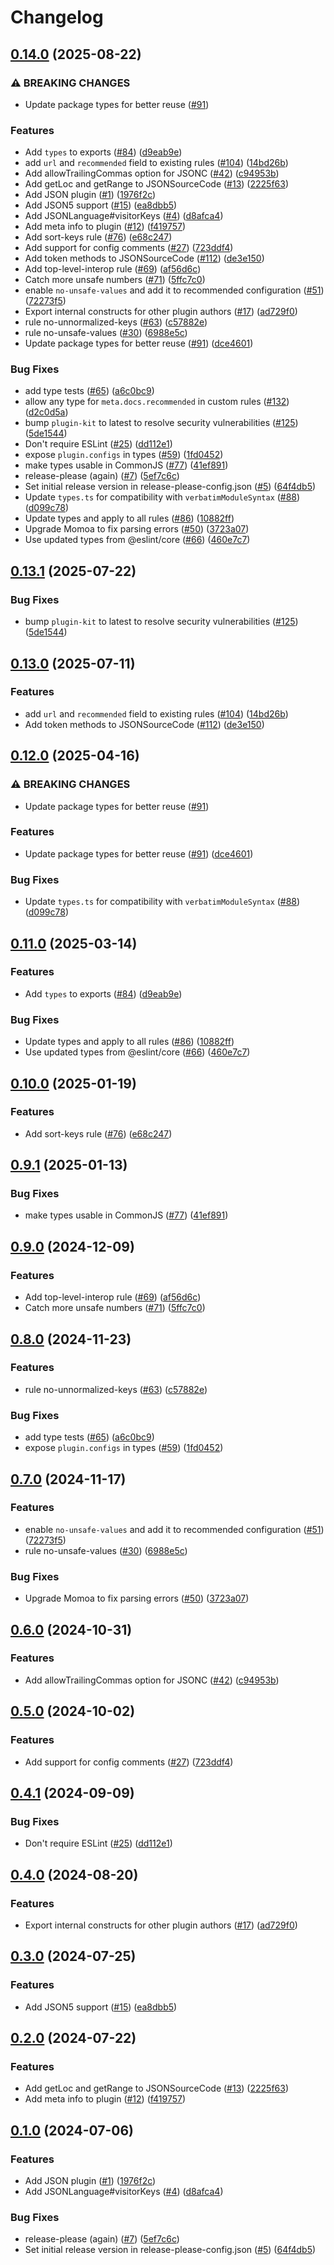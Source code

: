 # Changelog

## [0.14.0](https://github.com/hildjj/eslint-json/compare/json-v0.13.1...json-v0.14.0) (2025-08-22)


### ⚠ BREAKING CHANGES

* Update package types for better reuse ([#91](https://github.com/hildjj/eslint-json/issues/91))

### Features

* Add `types` to exports ([#84](https://github.com/hildjj/eslint-json/issues/84)) ([d9eab9e](https://github.com/hildjj/eslint-json/commit/d9eab9ec3a733b561f55235eb71a611c7d84ebbb))
* add `url` and `recommended` field to existing rules ([#104](https://github.com/hildjj/eslint-json/issues/104)) ([14bd26b](https://github.com/hildjj/eslint-json/commit/14bd26b26b6eecfaf80daf78bab02a440632295e))
* Add allowTrailingCommas option for JSONC ([#42](https://github.com/hildjj/eslint-json/issues/42)) ([c94953b](https://github.com/hildjj/eslint-json/commit/c94953b702a1d9c0c48249f1bda727e2130841c8))
* Add getLoc and getRange to JSONSourceCode ([#13](https://github.com/hildjj/eslint-json/issues/13)) ([2225f63](https://github.com/hildjj/eslint-json/commit/2225f630284b601d4cfc4ecc19148121d6e11a3f))
* Add JSON plugin ([#1](https://github.com/hildjj/eslint-json/issues/1)) ([1976f2c](https://github.com/hildjj/eslint-json/commit/1976f2c48b1da0cfba2d5ad2553f76182c147621))
* Add JSON5 support ([#15](https://github.com/hildjj/eslint-json/issues/15)) ([ea8dbb5](https://github.com/hildjj/eslint-json/commit/ea8dbb53e1aa54dc9a6027393109c2988a3209f5))
* Add JSONLanguage#visitorKeys ([#4](https://github.com/hildjj/eslint-json/issues/4)) ([d8afca4](https://github.com/hildjj/eslint-json/commit/d8afca4fe72ae025c0acec523c0d6d9d9aaa5a49))
* Add meta info to plugin ([#12](https://github.com/hildjj/eslint-json/issues/12)) ([f419757](https://github.com/hildjj/eslint-json/commit/f419757b837fce5e37b29a2afe0b2885590ca8bd))
* Add sort-keys rule ([#76](https://github.com/hildjj/eslint-json/issues/76)) ([e68c247](https://github.com/hildjj/eslint-json/commit/e68c247be11e1ea3fad20737f3e3672b855bc3ff))
* Add support for config comments ([#27](https://github.com/hildjj/eslint-json/issues/27)) ([723ddf4](https://github.com/hildjj/eslint-json/commit/723ddf4cc2593ce0469231a76f6dcf4dfb58c3e3))
* Add token methods to JSONSourceCode ([#112](https://github.com/hildjj/eslint-json/issues/112)) ([de3e150](https://github.com/hildjj/eslint-json/commit/de3e150e0b5f9528c742af766f676ce3eb0e74e9))
* Add top-level-interop rule ([#69](https://github.com/hildjj/eslint-json/issues/69)) ([af56d6c](https://github.com/hildjj/eslint-json/commit/af56d6ce6bff9d073aedd7f07c3ec0248ec3b4e9))
* Catch more unsafe numbers ([#71](https://github.com/hildjj/eslint-json/issues/71)) ([5ffc7c0](https://github.com/hildjj/eslint-json/commit/5ffc7c0ead359c60a0cb5b2b4fdb522846933853))
* enable `no-unsafe-values` and add it to recommended configuration ([#51](https://github.com/hildjj/eslint-json/issues/51)) ([72273f5](https://github.com/hildjj/eslint-json/commit/72273f5dc0461505989a278a1f16b88d64bc8d7d))
* Export internal constructs for other plugin authors ([#17](https://github.com/hildjj/eslint-json/issues/17)) ([ad729f0](https://github.com/hildjj/eslint-json/commit/ad729f0c60d42a84b2c87da52a6d2456b5211b48))
* rule no-unnormalized-keys ([#63](https://github.com/hildjj/eslint-json/issues/63)) ([c57882e](https://github.com/hildjj/eslint-json/commit/c57882e1c3b51f00b94da4ed9b40d5cf2e4d6847))
* rule no-unsafe-values ([#30](https://github.com/hildjj/eslint-json/issues/30)) ([6988e5c](https://github.com/hildjj/eslint-json/commit/6988e5c1445bbca10b1988ca2d9949b4bc66378c))
* Update package types for better reuse ([#91](https://github.com/hildjj/eslint-json/issues/91)) ([dce4601](https://github.com/hildjj/eslint-json/commit/dce4601b1a40ceaeb4b61fbcbef0170a67b73e37))


### Bug Fixes

* add type tests ([#65](https://github.com/hildjj/eslint-json/issues/65)) ([a6c0bc9](https://github.com/hildjj/eslint-json/commit/a6c0bc9db1e265484c275860fdb41fcfd8aefaf2))
* allow any type for `meta.docs.recommended` in custom rules ([#132](https://github.com/hildjj/eslint-json/issues/132)) ([d2c0d5a](https://github.com/hildjj/eslint-json/commit/d2c0d5a98c54c61c626c4a3302d63227326d03c4))
* bump `plugin-kit` to latest to resolve security vulnerabilities ([#125](https://github.com/hildjj/eslint-json/issues/125)) ([5de1544](https://github.com/hildjj/eslint-json/commit/5de154459feac158318e05ca871616c43c49b93c))
* Don't require ESLint ([#25](https://github.com/hildjj/eslint-json/issues/25)) ([dd112e1](https://github.com/hildjj/eslint-json/commit/dd112e1ccf514a87a68d5068882ec7393aa6dd9b))
* expose `plugin.configs` in types ([#59](https://github.com/hildjj/eslint-json/issues/59)) ([1fd0452](https://github.com/hildjj/eslint-json/commit/1fd0452e97554ec4e696d2105f68df36fbe7f260))
* make types usable in CommonJS ([#77](https://github.com/hildjj/eslint-json/issues/77)) ([41ef891](https://github.com/hildjj/eslint-json/commit/41ef89142ae40c6b5a4ee1c69d4db406ca5ef529))
* release-please (again) ([#7](https://github.com/hildjj/eslint-json/issues/7)) ([5ef7c6c](https://github.com/hildjj/eslint-json/commit/5ef7c6c642f92912328e20bb2cb6b055c302f034))
* Set initial release version in release-please-config.json ([#5](https://github.com/hildjj/eslint-json/issues/5)) ([64f4db5](https://github.com/hildjj/eslint-json/commit/64f4db5e68ab01be6acc9aad9b389bda256126a5))
* Update `types.ts` for compatibility with `verbatimModuleSyntax` ([#88](https://github.com/hildjj/eslint-json/issues/88)) ([d099c78](https://github.com/hildjj/eslint-json/commit/d099c78318f8ca9a426d233717728304418425a1))
* Update types and apply to all rules ([#86](https://github.com/hildjj/eslint-json/issues/86)) ([10882ff](https://github.com/hildjj/eslint-json/commit/10882ffe9c39cdd866be51801f9950f4a010cd87))
* Upgrade Momoa to fix parsing errors ([#50](https://github.com/hildjj/eslint-json/issues/50)) ([3723a07](https://github.com/hildjj/eslint-json/commit/3723a071a3bae296d2dbe66684b9d62832f099ad))
* Use updated types from @eslint/core ([#66](https://github.com/hildjj/eslint-json/issues/66)) ([460e7c7](https://github.com/hildjj/eslint-json/commit/460e7c707ed30fc41df280e40f300bafd5a3cae2))

## [0.13.1](https://github.com/eslint/json/compare/json-v0.13.0...json-v0.13.1) (2025-07-22)


### Bug Fixes

* bump `plugin-kit` to latest to resolve security vulnerabilities ([#125](https://github.com/eslint/json/issues/125)) ([5de1544](https://github.com/eslint/json/commit/5de154459feac158318e05ca871616c43c49b93c))

## [0.13.0](https://github.com/eslint/json/compare/json-v0.12.0...json-v0.13.0) (2025-07-11)


### Features

* add `url` and `recommended` field to existing rules ([#104](https://github.com/eslint/json/issues/104)) ([14bd26b](https://github.com/eslint/json/commit/14bd26b26b6eecfaf80daf78bab02a440632295e))
* Add token methods to JSONSourceCode ([#112](https://github.com/eslint/json/issues/112)) ([de3e150](https://github.com/eslint/json/commit/de3e150e0b5f9528c742af766f676ce3eb0e74e9))

## [0.12.0](https://github.com/eslint/json/compare/json-v0.11.0...json-v0.12.0) (2025-04-16)


### ⚠ BREAKING CHANGES

* Update package types for better reuse ([#91](https://github.com/eslint/json/issues/91))

### Features

* Update package types for better reuse ([#91](https://github.com/eslint/json/issues/91)) ([dce4601](https://github.com/eslint/json/commit/dce4601b1a40ceaeb4b61fbcbef0170a67b73e37))


### Bug Fixes

* Update `types.ts` for compatibility with `verbatimModuleSyntax` ([#88](https://github.com/eslint/json/issues/88)) ([d099c78](https://github.com/eslint/json/commit/d099c78318f8ca9a426d233717728304418425a1))

## [0.11.0](https://github.com/eslint/json/compare/json-v0.10.0...json-v0.11.0) (2025-03-14)


### Features

* Add `types` to exports ([#84](https://github.com/eslint/json/issues/84)) ([d9eab9e](https://github.com/eslint/json/commit/d9eab9ec3a733b561f55235eb71a611c7d84ebbb))


### Bug Fixes

* Update types and apply to all rules ([#86](https://github.com/eslint/json/issues/86)) ([10882ff](https://github.com/eslint/json/commit/10882ffe9c39cdd866be51801f9950f4a010cd87))
* Use updated types from @eslint/core ([#66](https://github.com/eslint/json/issues/66)) ([460e7c7](https://github.com/eslint/json/commit/460e7c707ed30fc41df280e40f300bafd5a3cae2))

## [0.10.0](https://github.com/eslint/json/compare/json-v0.9.1...json-v0.10.0) (2025-01-19)


### Features

* Add sort-keys rule ([#76](https://github.com/eslint/json/issues/76)) ([e68c247](https://github.com/eslint/json/commit/e68c247be11e1ea3fad20737f3e3672b855bc3ff))

## [0.9.1](https://github.com/eslint/json/compare/json-v0.9.0...json-v0.9.1) (2025-01-13)


### Bug Fixes

* make types usable in CommonJS ([#77](https://github.com/eslint/json/issues/77)) ([41ef891](https://github.com/eslint/json/commit/41ef89142ae40c6b5a4ee1c69d4db406ca5ef529))

## [0.9.0](https://github.com/eslint/json/compare/json-v0.8.0...json-v0.9.0) (2024-12-09)


### Features

* Add top-level-interop rule ([#69](https://github.com/eslint/json/issues/69)) ([af56d6c](https://github.com/eslint/json/commit/af56d6ce6bff9d073aedd7f07c3ec0248ec3b4e9))
* Catch more unsafe numbers ([#71](https://github.com/eslint/json/issues/71)) ([5ffc7c0](https://github.com/eslint/json/commit/5ffc7c0ead359c60a0cb5b2b4fdb522846933853))

## [0.8.0](https://github.com/eslint/json/compare/json-v0.7.0...json-v0.8.0) (2024-11-23)


### Features

* rule no-unnormalized-keys ([#63](https://github.com/eslint/json/issues/63)) ([c57882e](https://github.com/eslint/json/commit/c57882e1c3b51f00b94da4ed9b40d5cf2e4d6847))


### Bug Fixes

* add type tests ([#65](https://github.com/eslint/json/issues/65)) ([a6c0bc9](https://github.com/eslint/json/commit/a6c0bc9db1e265484c275860fdb41fcfd8aefaf2))
* expose `plugin.configs` in types ([#59](https://github.com/eslint/json/issues/59)) ([1fd0452](https://github.com/eslint/json/commit/1fd0452e97554ec4e696d2105f68df36fbe7f260))

## [0.7.0](https://github.com/eslint/json/compare/json-v0.6.0...json-v0.7.0) (2024-11-17)


### Features

* enable `no-unsafe-values` and add it to recommended configuration ([#51](https://github.com/eslint/json/issues/51)) ([72273f5](https://github.com/eslint/json/commit/72273f5dc0461505989a278a1f16b88d64bc8d7d))
* rule no-unsafe-values ([#30](https://github.com/eslint/json/issues/30)) ([6988e5c](https://github.com/eslint/json/commit/6988e5c1445bbca10b1988ca2d9949b4bc66378c))


### Bug Fixes

* Upgrade Momoa to fix parsing errors ([#50](https://github.com/eslint/json/issues/50)) ([3723a07](https://github.com/eslint/json/commit/3723a071a3bae296d2dbe66684b9d62832f099ad))

## [0.6.0](https://github.com/eslint/json/compare/json-v0.5.0...json-v0.6.0) (2024-10-31)


### Features

* Add allowTrailingCommas option for JSONC ([#42](https://github.com/eslint/json/issues/42)) ([c94953b](https://github.com/eslint/json/commit/c94953b702a1d9c0c48249f1bda727e2130841c8))

## [0.5.0](https://github.com/eslint/json/compare/json-v0.4.1...json-v0.5.0) (2024-10-02)


### Features

* Add support for config comments ([#27](https://github.com/eslint/json/issues/27)) ([723ddf4](https://github.com/eslint/json/commit/723ddf4cc2593ce0469231a76f6dcf4dfb58c3e3))

## [0.4.1](https://github.com/eslint/json/compare/json-v0.4.0...json-v0.4.1) (2024-09-09)


### Bug Fixes

* Don't require ESLint ([#25](https://github.com/eslint/json/issues/25)) ([dd112e1](https://github.com/eslint/json/commit/dd112e1ccf514a87a68d5068882ec7393aa6dd9b))

## [0.4.0](https://github.com/eslint/json/compare/json-v0.3.0...json-v0.4.0) (2024-08-20)


### Features

* Export internal constructs for other plugin authors ([#17](https://github.com/eslint/json/issues/17)) ([ad729f0](https://github.com/eslint/json/commit/ad729f0c60d42a84b2c87da52a6d2456b5211b48))

## [0.3.0](https://github.com/eslint/json/compare/json-v0.2.0...json-v0.3.0) (2024-07-25)


### Features

* Add JSON5 support ([#15](https://github.com/eslint/json/issues/15)) ([ea8dbb5](https://github.com/eslint/json/commit/ea8dbb53e1aa54dc9a6027393109c2988a3209f5))

## [0.2.0](https://github.com/eslint/json/compare/json-v0.1.0...json-v0.2.0) (2024-07-22)


### Features

* Add getLoc and getRange to JSONSourceCode ([#13](https://github.com/eslint/json/issues/13)) ([2225f63](https://github.com/eslint/json/commit/2225f630284b601d4cfc4ecc19148121d6e11a3f))
* Add meta info to plugin ([#12](https://github.com/eslint/json/issues/12)) ([f419757](https://github.com/eslint/json/commit/f419757b837fce5e37b29a2afe0b2885590ca8bd))

## [0.1.0](https://github.com/eslint/json/compare/json-v0.0.1...json-v0.1.0) (2024-07-06)


### Features

* Add JSON plugin ([#1](https://github.com/eslint/json/issues/1)) ([1976f2c](https://github.com/eslint/json/commit/1976f2c48b1da0cfba2d5ad2553f76182c147621))
* Add JSONLanguage#visitorKeys ([#4](https://github.com/eslint/json/issues/4)) ([d8afca4](https://github.com/eslint/json/commit/d8afca4fe72ae025c0acec523c0d6d9d9aaa5a49))


### Bug Fixes

* release-please (again) ([#7](https://github.com/eslint/json/issues/7)) ([5ef7c6c](https://github.com/eslint/json/commit/5ef7c6c642f92912328e20bb2cb6b055c302f034))
* Set initial release version in release-please-config.json ([#5](https://github.com/eslint/json/issues/5)) ([64f4db5](https://github.com/eslint/json/commit/64f4db5e68ab01be6acc9aad9b389bda256126a5))
